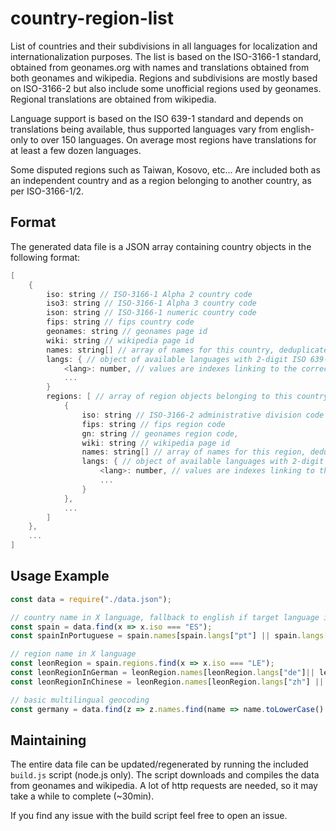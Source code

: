 # country-region-list

List of countries and their subdivisions in all languages for localization and internationalization purposes. The list is based on the ISO-3166-1 standard, obtained from geonames.org with names and translations obtained from both geonames and wikipedia. Regions and subdivisions are mostly based on ISO-3166-2 but also include some unofficial regions used by geonames. Regional translations are obtained from wikipedia.

Language support is based on the ISO 639-1 standard and depends on translations being available, thus supported languages vary from english-only to over 150 languages. On average most regions have translations for at least a few dozen languages.

Some disputed regions such as Taiwan, Kosovo, etc... Are included both as an independent country and as a region belonging to another country, as per ISO-3166-1/2.

## Format

The generated data file is a JSON array containing country objects in the following format:

```groovy
[
    {
        iso: string // ISO-3166-1 Alpha 2 country code
        iso3: string // ISO-3166-1 Alpha 3 country code
        ison: string // ISO-3166-1 numeric country code
        fips: string // fips country code
        geonames: string // geonames page id
        wiki: string // wikipedia page id
        names: string[] // array of names for this country, deduplicated, all languages plus unofficial names
        langs: { // object of available languages with 2-digit ISO 639-1 codes as keys
            <lang>: number, // values are indexes linking to the correct name in the names array
            ...
        }
        regions: [ // array of region objects belonging to this country
            {
                iso: string // ISO-3166-2 administrative division code
                fips: string // fips region code
                gn: string // geonames region code,
                wiki: string // wikipedia page id
                names: string[] // array of names for this region, deduplicated, all languages
                langs: { // object of available languages with 2-digit ISO 639-1 codes as keys
                    <lang>: number, // values are indexes linking to the correct name in the names array
                    ...
                }
            },
            ...
        ]
    },
    ...
]
```

## Usage Example

```js
const data = require("./data.json");

// country name in X language, fallback to english if target language is not available
const spain = data.find(x => x.iso === "ES");
const spainInPortuguese = spain.names[spain.langs["pt"] || spain.langs["en"]] // "Espanha"

// region name in X language
const leonRegion = spain.regions.find(x => x.iso === "LE");
const leonRegionInGerman = leonRegion.names[leonRegion.langs["de"]|| leonRegion.langs["en"]] // "Provinz León"
const leonRegionInChinese = leonRegion.names[leonRegion.langs["zh"] || leonRegion.langs["en"]] // "莱昂省 (西班牙)"

// basic multilingual geocoding
const germany = data.find(z => z.names.find(name => name.toLowerCase() === "deutschland"));
```

## Maintaining

The entire data file can be updated/regenerated by running the included `build.js` script (node.js only). The script downloads and compiles the data from geonames and wikipedia. A lot of http requests are needed, so it may take a while to complete (~30min).

If you find any issue with the build script feel free to open an issue.
